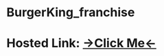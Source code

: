 # BurgerKing_franchise
# Hosted Link: [→Click Me←](https://mayankkatheriya.github.io/BurgerKing_franchise/)
